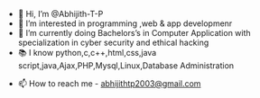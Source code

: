 - 👋 Hi, I’m @Abhijith-T-P
- 👀 I’m interested in programming ,web & app developmenr 
- 🌱 I’m currently doing  Bachelors’s in Computer Application with specialization in cyber security and ethical hacking
- 📚 I know python,c,c++,html,css,java script,java,Ajax,PHP,Mysql,Linux,Database Administration 
<!--💞️ I’m looking to collaborate on ...-->
- 📫 How to reach me  - abhijithtp2003@gmail.com
               

<!---
Abhijith-T-P/Abhijith-T-P is a ✨ special ✨ repository because its `README.md` (this file) appears on your GitHub profile.
You can click the Preview link to take a look at your changes.
--->
